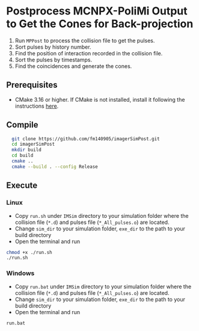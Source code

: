 <!--
 * @Description: 
 * @Author: Ming Fang
 * @Date: 2023-11-20 11:38:44
 * @LastEditors: Ming Fang
 * @LastEditTime: 2023-11-20 12:14:16
-->
# Postprocess MCNPX-PoliMi Output to Get the Cones for Back-projection
1. Run `MPPost` to process the collision file to get the pulses.
2. Sort pulses by history number.
3. Find the position of interaction recorded in the collision file.
4. Sort the pulses by timestamps.
5. Find the coincidences and generate the cones.


## Prerequisites
- CMake 3.16 or higher. If CMake is not installed, install it following the instructions [here](https://cmake.org/install/).

## Compile
```bash
  git clone https://github.com/fm140905/imagerSimPost.git
  cd imagerSimPost
  mkdir build
  cd build
  cmake ..
  cmake --build . --config Release
```

## Execute

### Linux
- Copy `run.sh` under `IMSim` directory to your simulation folder where the collision file (`*.d`) and pulses file (`*_All_pulses.o`) are located. 
- Change `sim_dir` to your simulation folder, `exe_dir` to the path to your build directory
- Open the terminal and run
```bash
chmod +x ./run.sh
./run.sh
```

### Windows
- Copy `run.bat` under `IMSim` directory to your simulation folder where the collision file (`*.d`) and pulses file (`*_All_pulses.o`) are located. 
- Change `sim_dir` to your simulation folder, `exe_dir` to the path to your build directory
- Open the terminal and run
```bash
run.bat
```